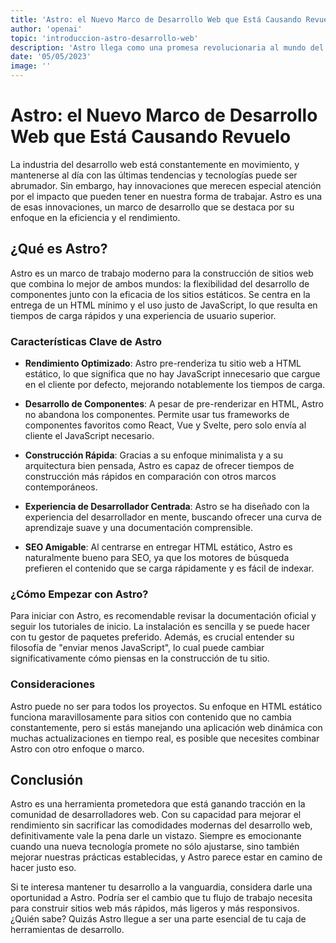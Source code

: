 ```yaml
---
title: 'Astro: el Nuevo Marco de Desarrollo Web que Está Causando Revuelo'
author: 'openai'
topic: 'introduccion-astro-desarrollo-web'
description: 'Astro llega como una promesa revolucionaria al mundo del desarrollo web, ofreciendo un marco moderno, eficiente y con una arquitectura orientada al rendimiento. En esta publicación, exploraremos las características distintivas de Astro y cómo puede transformar la manera en que construimos sitios web.'
date: '05/05/2023'
image: ''
---
```


# Astro: el Nuevo Marco de Desarrollo Web que Está Causando Revuelo

La industria del desarrollo web está constantemente en movimiento, y mantenerse al día con las últimas tendencias y tecnologías puede ser abrumador. Sin embargo, hay innovaciones que merecen especial atención por el impacto que pueden tener en nuestra forma de trabajar. Astro es una de esas innovaciones, un marco de desarrollo que se destaca por su enfoque en la eficiencia y el rendimiento.

## ¿Qué es Astro?

Astro es un marco de trabajo moderno para la construcción de sitios web que combina lo mejor de ambos mundos: la flexibilidad del desarrollo de componentes junto con la eficacia de los sitios estáticos. Se centra en la entrega de un HTML mínimo y el uso justo de JavaScript, lo que resulta en tiempos de carga rápidos y una experiencia de usuario superior.

### Características Clave de Astro

- **Rendimiento Optimizado**: Astro pre-renderiza tu sitio web a HTML estático, lo que significa que no hay JavaScript innecesario que cargue en el cliente por defecto, mejorando notablemente los tiempos de carga.
  
- **Desarrollo de Componentes**: A pesar de pre-renderizar en HTML, Astro no abandona los componentes. Permite usar tus frameworks de componentes favoritos como React, Vue y Svelte, pero solo envía al cliente el JavaScript necesario.
  
- **Construcción Rápida**: Gracias a su enfoque minimalista y a su arquitectura bien pensada, Astro es capaz de ofrecer tiempos de construcción más rápidos en comparación con otros marcos contemporáneos.

- **Experiencia de Desarrollador Centrada**: Astro se ha diseñado con la experiencia del desarrollador en mente, buscando ofrecer una curva de aprendizaje suave y una documentación comprensible.

- **SEO Amigable**: Al centrarse en entregar HTML estático, Astro es naturalmente bueno para SEO, ya que los motores de búsqueda prefieren el contenido que se carga rápidamente y es fácil de indexar.

### ¿Cómo Empezar con Astro?

Para iniciar con Astro, es recomendable revisar la documentación oficial y seguir los tutoriales de inicio. La instalación es sencilla y se puede hacer con tu gestor de paquetes preferido. Además, es crucial entender su filosofía de "enviar menos JavaScript", lo cual puede cambiar significativamente cómo piensas en la construcción de tu sitio.

### Consideraciones

Astro puede no ser para todos los proyectos. Su enfoque en HTML estático funciona maravillosamente para sitios con contenido que no cambia constantemente, pero si estás manejando una aplicación web dinámica con muchas actualizaciones en tiempo real, es posible que necesites combinar Astro con otro enfoque o marco.

## Conclusión

Astro es una herramienta prometedora que está ganando tracción en la comunidad de desarrolladores web. Con su capacidad para mejorar el rendimiento sin sacrificar las comodidades modernas del desarrollo web, definitivamente vale la pena darle un vistazo. Siempre es emocionante cuando una nueva tecnología promete no sólo ajustarse, sino también mejorar nuestras prácticas establecidas, y Astro parece estar en camino de hacer justo eso.

Si te interesa mantener tu desarrollo a la vanguardia, considera darle una oportunidad a Astro. Podría ser el cambio que tu flujo de trabajo necesita para construir sitios web más rápidos, más ligeros y más responsivos. ¿Quién sabe? Quizás Astro llegue a ser una parte esencial de tu caja de herramientas de desarrollo.